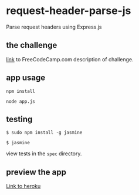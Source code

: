 # request-header-parse-js
Parse request headers using Express.js

## the challenge
[link](http://www.freecodecamp.com/challenges/request-header-parser-microservice) to FreeCodeCamp.com description of challenge.

## app usage
`npm install`

`node app.js`

## testing
`$ sudo npm install -g jasmine`

`$ jasmine`

view tests in the `spec` directory.

## preview the app

[Link to heroku](https://aqueous-river-80430.herokuapp.com/)
